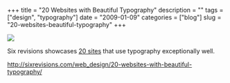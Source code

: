 +++
title = "20 Websites with Beautiful Typography"
description = ""
tags = ["design", "typography"]
date = "2009-01-09"
categories = ["blog"]
slug = "20-websites-beautiful-typography"
+++



  <div class="notebook-screenshot"><a href="http://sixrevisions.com/web_design/20-websites-with-beautiful-typography/"><img src="http://media.konigi.com/bluga/wt4967e178d8436.jpg"/></a></div><p>Six revisions showcases <a href="http://sixrevisions.com/web_design/20-websites-with-beautiful-typography/">20 sites</a> that use typography exceptionally well.</p>
    
  <a href="http://sixrevisions.com/web_design/20-websites-with-beautiful-typography/">http://sixrevisions.com/web_design/20-websites-with-beautiful-typography/</a>
